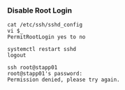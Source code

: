 ### Disable Root Login

```
cat /etc/ssh/sshd_config
vi $_
PermitRootLogin yes to no

systemctl restart sshd
logout

ssh root@stapp01
root@stapp01's password: 
Permission denied, please try again.

```
